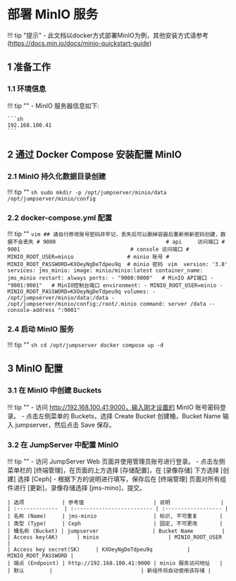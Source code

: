 # 部署 MinIO 服务

!!! tip "提示"
    - 此文档以docker方式部署MinIO为例，其他安装方式请参考 (https://docs.min.io/docs/minio-quickstart-guide)
   
## 1 准备工作
### 1.1 环境信息
!!! tip ""
    - MinIO 服务器信息如下: 

    ```sh 
    192.168.100.41
    ```
## 2 通过 Docker Compose 安装配置 MinIO
### 2.1 MinIO 持久化数据目录创建
!!! tip ""
    ```sh
    sudo mkdir -p /opt/jumpserver/minio/data /opt/jumpserver/minio/config
    ```
### 2.2 docker-compose.yml 配置
!!! tip ""
    ```vim
        ## 请自行修改账号密码并牢记，丢失后可以删掉容器后重新用新密码创建，数据不会丢失
        # 9000                                   # api     访问端口
        # 9001                                   # console 访问端口
        # MINIO_ROOT_USER=minio                 # minio 账号
        # MINIO_ROOT_PASSWORD=KXOeyNgDeTdpeu9q  # minio 密码
    ```
    ```vim 
        version: '3.8'
        services:
        jms_minio:
            image: minio/minio:latest
            container_name: jms_minio
            restart: always
            ports:
            - "9000:9000"   # MinIO API端口
            - "9001:9001"   # MinIO控制台端口
            environment:
            - MINIO_ROOT_USER=minio
            - MINIO_ROOT_PASSWORD=KXOeyNgDeTdpeu9q
            volumes:
            - /opt/jumpserver/minio/data:/data
            - /opt/jumpserver/minio/config:/root/.minio
            command: server /data --console-address ":9001"
    ```
### 2.4 启动 MinIO 服务
!!! tip ""
    ```sh
        cd /opt/jumpserver
        docker compose up -d
    ```

## 3 MinIO 配置
### 3.1 在 MinIO 中创建 Buckets
!!! tip ""
    - 访问 http://192.168.100.41:9000，输入刚才设置的 MinIO 账号密码登录。
    - 点击左侧菜单的 Buckets，选择 Create Bucket 创建桶，Bucket Name 输入 jumpserver，然后点击 Save 保存。

### 3.2 在 JumpServer 中配置 MinIO
!!! tip ""
    - 访问 JumpServer Web 页面并使用管理员账号进行登录。
    - 点击左侧菜单栏的 [终端管理]，在页面的上方选择 [存储配置]，在 [录像存储] 下方选择 [创建] 选择 [Ceph]
    - 根据下方的说明进行填写，保存后在 [终端管理] 页面对所有组件进行 [更新]，录像存储选择 [jms-mino]，提交。

    | 选项            | 参考值                      | 说明                |
    | :-------------  | :------------------------- | :------------------ |
    | 名称 (Name)     | jms-minio                  | 标识, 不可重复       |
    | 类型 (Type)     | Ceph                       | 固定, 不可更改       |
    | 桶名称 (Bucket) | jumpserver                 | Bucket Name         |
    | Access key(AK)      | minio                      | MINIO_ROOT_USER     |
    | Access key secret(SK)     | KXOeyNgDeTdpeu9q           | MINIO_ROOT_PASSWORD |
    | 端点 (Endpoint) | http://192.168.100.41:9000 | minio 服务访问地址   |
    | 默认        |                            | 新组件将自动使用该存储 |

